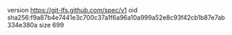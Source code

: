 version https://git-lfs.github.com/spec/v1
oid sha256:f9a87b4e7441e3c700c37a1f6a96a10a999a52e8c93f42cb1b87e7ab334e380a
size 699

